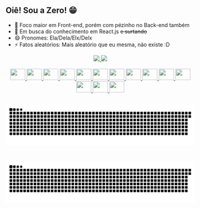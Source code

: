 ## Oiê! Sou a Zero! 😁

- 🔭 Foco maior em Front-end, porém com pézinho no Back-end também
- 🌱 Em busca do conhecimento em React.js ~~e surtando~~
- 😄 Pronomes: Ela/Dela/Elx/Delx
- ⚡ Fatos aleatórios: Mais aleatório que eu mesma, não existe :D

<div align="center">
  <a href="https://github.com/ZeroLie">
  <img height="180em" 
    src="https://github-readme-stats-ecru-eight-84.vercel.app/api?username=ZeroLie&show_icons=true&theme=tokyonight&include_all_commits=true&count_private=true"/>
  <img height="180em" 
    src="https://github-readme-stats-ecru-eight-84.vercel.app/api/top-langs/?username=ZeroLie&layout=compact&langs_count=7&theme=tokyonight&include_all_commits=true"/>
</div>

<div align="center">
  <br>
  <img align="center alt="Zero-Bootstrap" height="30" width="40" src="https://cdn.jsdelivr.net/gh/devicons/devicon/icons/bootstrap/bootstrap-original.svg">
  <img align="center alt="Zero-Code" height="30" width="40" src="https://cdn.jsdelivr.net/gh/devicons/devicon/icons/codeigniter/codeigniter-plain.svg">
  <img align="center alt="Zero-CSS" height="30" width="40" src="https://cdn.jsdelivr.net/gh/devicons/devicon/icons/css3/css3-original.svg">
  <img align="center alt="Zero-Figma" height="30" width="40" src="https://cdn.jsdelivr.net/gh/devicons/devicon/icons/figma/figma-original.svg">
  <img align="center alt="Zero-Hub" height="30" width="40" src="https://cdn.jsdelivr.net/gh/devicons/devicon/icons/github/github-original.svg">
  <img align="center alt="Zero-HMTL" height="30" width="40" src="https://cdn.jsdelivr.net/gh/devicons/devicon/icons/html5/html5-original.svg">
  <img align="center alt="Zero-JS" height="30" width="40" src="https://cdn.jsdelivr.net/gh/devicons/devicon/icons/javascript/javascript-original.svg">
  <img align="center alt="Zero-UI" height="30" width="40" src="https://cdn.jsdelivr.net/gh/devicons/devicon/icons/materialui/materialui-original.svg">
  <img align="center alt="Zero-Mysql" height="30" width="40" src="https://cdn.jsdelivr.net/gh/devicons/devicon/icons/mysql/mysql-original.svg">
  <img align="center alt="Zero-PHP" height="30" width="40" src="https://cdn.jsdelivr.net/gh/devicons/devicon/icons/php/php-original.svg">
  <img align="center alt="Zero-Photo" height="30" width="40" src="https://cdn.jsdelivr.net/gh/devicons/devicon/icons/photoshop/photoshop-plain.svg">
  <img align="center alt="Zero-React" height="30" width="40" src="https://cdn.jsdelivr.net/gh/devicons/devicon/icons/react/react-original.svg">
  <img align="center alt="Zero-Sqlite" height="30" width="40" src="https://cdn.jsdelivr.net/gh/devicons/devicon/icons/sqlite/sqlite-original.svg">
  <img align="center alt="Zero-Vscode" height="30" width="40" src="https://cdn.jsdelivr.net/gh/devicons/devicon/icons/vscode/vscode-original.svg">
  <br>
</div>
  
##

 <picture>
  <source media="(prefers-color-scheme: dark)" srcset="github-snake-dark.svg" />
  <source media="(prefers-color-scheme: light)" srcset="github-snake.svg" />
  <img alt="github-snake" src="https://github.com/ZeroLie/ZeroLie/blob/output/github-contribution-grid-snake.svg" />
 </picture>
  

# ![snake gif](https://github.com/ZeroLie/ZeroLie/blob/output/github-contribution-grid-snake.svg)  
